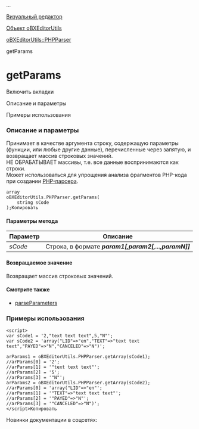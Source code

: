 ...

[Визуальный редактор](/api_help/fileman/editor/index.php)

[Объект oBXEditorUtils](/api_help/fileman/editor/obxeditorutils/index.php)

[oBXEditorUtils::PHPParser](/api_help/fileman/editor/obxeditorutils/phpparser/index.php)

getParams

getParams
=========

Включить вкладки

Описание и параметры

Примеры использования

### Описание и параметры

Принимает в качестве аргумента строку, содержащую параметры (функции, или любые другие данные), перечисленные через запятую, и возвращает
массив строковых значений.  
НЕ ОБРАБАТЫВАЕТ массивы, т.е. все данные воспринимаются как строки.  
Может использоваться для упрощения анализа фрагментов PHP-кода при создании [PHP-парсера](/api_help/fileman/editor/obxeditorutils/addphpparser.php).

```
array
oBXEditorUtils.PHPParser.getParams(
	string sCode
);Копировать
```

#### Параметры метода

| Параметр | Описание |
| --- | --- |
| *sCode* | Строка, в формате ***param1[,param2[,...,paramN]]*** |

#### Возвращаемое значение

Возвращает массив строковых значений.

#### Смотрите также

* [parseParameters](/api_help/fileman/editor/obxeditorutils/phpparser/parseparameters.php)

### Примеры использования

```
<script>
var sCode1 = '2,"text text text",5,"N"';
var sCode2 = 'array("LID"=>"en","TEXT"=>"text text text","PAYED"=>"N","CANCELED"=>"N")';
	   
arParams1 = oBXEditorUtils.PHPParser.getArray(sCode1); 
//arParams[0] = '2';
//arParams[1] = '"text text text"';
//arParams[2] = '5';
//arParams[3] = '"N"';
arParams2 = oBXEditorUtils.PHPParser.getArray(sCode2); 
//arParams[0] = 'array("LID"=>"en"';
//arParams[1] = '"TEXT"=>"text text text"';
//arParams[2] = '"PAYED"=>"N"';
//arParams[3] = '"CANCELED"=>"N")';
</script>Копировать
```

Новинки документации в соцсетях: